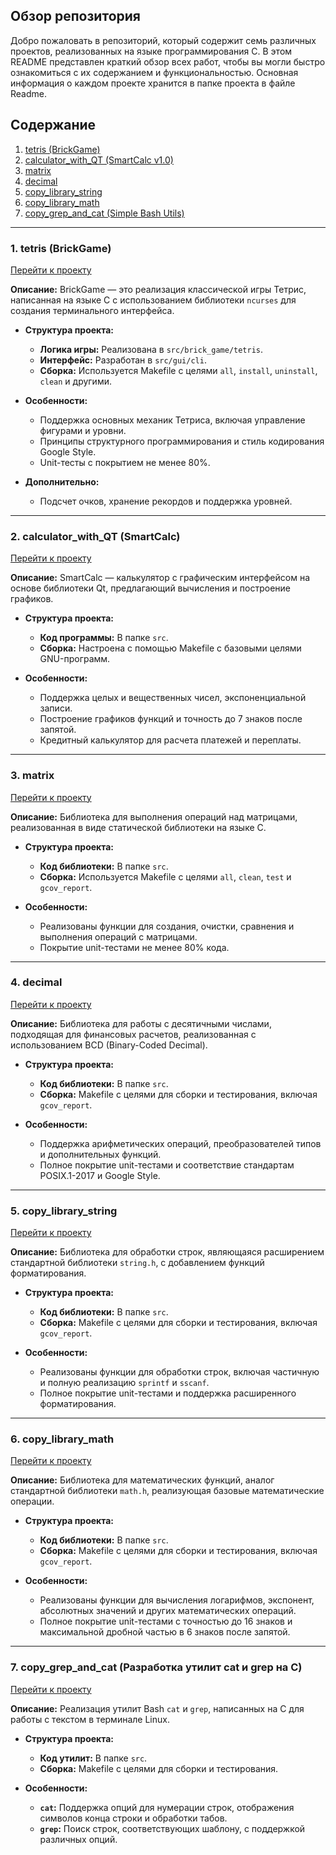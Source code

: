 ## Обзор репозитория

Добро пожаловать в репозиторий, который содержит семь различных проектов, реализованных на языке программирования C. В этом README представлен краткий обзор всех работ, чтобы вы могли быстро ознакомиться с их содержанием и функциональностью. Основная информация о каждом проекте хранится в папке проекта в файле Readme.

## Содержание

1. [tetris (BrickGame)](#1-tetris-brickgame)
2. [calculator_with_QT (SmartCalc v1.0)](#2-calculator_with_qt-smartcalc)
3. [matrix](#3-matrix)
4. [decimal](#4-decimal)
5. [copy_library_string](#5-copy_library_string)
6. [copy_library_math](#6-copy_library_math)
7. [copy_grep_and_cat (Simple Bash Utils)](#7-copy_grep_and_cat-simple-bash-utils)

---

### 1. tetris (BrickGame)

[Перейти к проекту](https://github.com/IvanVito/C/tree/main/tetris)

**Описание:** BrickGame — это реализация классической игры Тетрис, написанная на языке C с использованием библиотеки `ncurses` для создания терминального интерфейса.

- **Структура проекта:**
  - **Логика игры:** Реализована в `src/brick_game/tetris`.
  - **Интерфейс:** Разработан в `src/gui/cli`.
  - **Сборка:** Используется Makefile с целями `all`, `install`, `uninstall`, `clean` и другими.
  
- **Особенности:**
  - Поддержка основных механик Тетриса, включая управление фигурами и уровни.
  - Принципы структурного программирования и стиль кодирования Google Style.
  - Unit-тесты с покрытием не менее 80%.

- **Дополнительно:**
  - Подсчет очков, хранение рекордов и поддержка уровней.

---

### 2. calculator_with_QT (SmartCalc)

[Перейти к проекту](https://github.com/IvanVito/C/tree/main/calculator_with_QT)

**Описание:** SmartCalc — калькулятор с графическим интерфейсом на основе библиотеки Qt, предлагающий вычисления и построение графиков.

- **Структура проекта:**
  - **Код программы:** В папке `src`.
  - **Сборка:** Настроена с помощью Makefile с базовыми целями GNU-программ.

- **Особенности:**
  - Поддержка целых и вещественных чисел, экспоненциальной записи.
  - Построение графиков функций и точность до 7 знаков после запятой.
  - Кредитный калькулятор для расчета платежей и переплаты.

---

### 3. matrix

[Перейти к проекту](https://github.com/IvanVito/C/tree/main/matrix)

**Описание:** Библиотека для выполнения операций над матрицами, реализованная в виде статической библиотеки на языке C.

- **Структура проекта:**
  - **Код библиотеки:** В папке `src`.
  - **Сборка:** Используется Makefile с целями `all`, `clean`, `test` и `gcov_report`.

- **Особенности:**
  - Реализованы функции для создания, очистки, сравнения и выполнения операций с матрицами.
  - Покрытие unit-тестами не менее 80% кода.

---

### 4. decimal

[Перейти к проекту](https://github.com/IvanVito/C/tree/main/decimal)

**Описание:** Библиотека для работы с десятичными числами, подходящая для финансовых расчетов, реализованная с использованием BCD (Binary-Coded Decimal).

- **Структура проекта:**
  - **Код библиотеки:** В папке `src`.
  - **Сборка:** Makefile с целями для сборки и тестирования, включая `gcov_report`.

- **Особенности:**
  - Поддержка арифметических операций, преобразователей типов и дополнительных функций.
  - Полное покрытие unit-тестами и соответствие стандартам POSIX.1-2017 и Google Style.

---

### 5. copy_library_string

[Перейти к проекту](https://github.com/IvanVito/C/tree/main/copy_library_string)

**Описание:** Библиотека для обработки строк, являющаяся расширением стандартной библиотеки `string.h`, с добавлением функций форматирования.

- **Структура проекта:**
  - **Код библиотеки:** В папке `src`.
  - **Сборка:** Makefile с целями для сборки и тестирования, включая `gcov_report`.

- **Особенности:**
  - Реализованы функции для обработки строк, включая частичную и полную реализацию `sprintf` и `sscanf`.
  - Полное покрытие unit-тестами и поддержка расширенного форматирования.

---

### 6. copy_library_math

[Перейти к проекту](https://github.com/IvanVito/C/tree/main/copy_library_math)

**Описание:** Библиотека для математических функций, аналог стандартной библиотеки `math.h`, реализующая базовые математические операции.

- **Структура проекта:**
  - **Код библиотеки:** В папке `src`.
  - **Сборка:** Makefile с целями для сборки и тестирования, включая `gcov_report`.

- **Особенности:**
  - Реализованы функции для вычисления логарифмов, экспонент, абсолютных значений и других математических операций.
  - Полное покрытие unit-тестами с точностью до 16 знаков и максимальной дробной частью в 6 знаков после запятой.

---

### 7. copy_grep_and_cat (Разработка утилит cat и grep на С)

[Перейти к проекту](https://github.com/IvanVito/C/tree/main/copy_grep_and_cat)

**Описание:** Реализация утилит Bash `cat` и `grep`, написанных на C для работы с текстом в терминале Linux.

- **Структура проекта:**
  - **Код утилит:** В папке `src`.
  - **Сборка:** Makefile с целями для сборки и тестирования.

- **Особенности:**
  - **`cat`:** Поддержка опций для нумерации строк, отображения символов конца строки и обработки табов.
  - **`grep`:** Поиск строк, соответствующих шаблону, с поддержкой различных опций.
